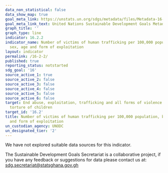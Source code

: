 ```yaml
---
data_non_statistical: false
data_show_map: true
goal_meta_link: https://unstats.un.org/sdgs/metadata/files/Metadata-16-02-02.pdf
goal_meta_link_text: United Nations Sustainable Development Goals Metadata (pdf 1361kB)
graph_title: ''
graph_type: line
indicator: 16.2.2
indicator_name: Number of victims of human trafficking per 100,000 population, by
  sex, age and form of exploitation
layout: indicator
permalink: /16-2-2/
published: true
reporting_status: notstarted
sdg_goal: '16'
source_active_1: true
source_active_2: false
source_active_3: false
source_active_4: false
source_active_5: false
source_active_6: false
target: End abuse, exploitation, trafficking and all forms of violence against and
  torture of children
target_id: '16.2'
title: Number of victims of human trafficking per 100,000 population, by sex, age
  and form of exploitation
un_custodian_agency: UNODC
un_designated_tier: '2'
---
```

We have not explored suitable data sources for this indicator.

The Sustainable Development Goals Secretariat is a collaborative project, if you have any feedback or suggestions for data please contact us at: sdg.secretariat@statsghana.gov.gh
